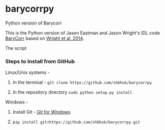 # barycorrpy

Python version of Barycorr

This is the Python version of Jason Eastman and Jason Wright's IDL code [BaryCorr](http://astroutils.astronomy.ohio-state.edu/exofast/pro/exofast/bary/zbarycorr.pro) based on [Wright et al. 2014](https://arxiv.org/pdf/1409.4774.pdf).

The script 



### Steps to Install from GitHub 
Linux/Unix systems - 
1. In the terminal - 
`git clone https://github.com/shbhuk/barycorrpy`

2. In the repository directory 
`sudo python setup.py install`

Windows - 
 1. Install Git - [Git for Windows](https://git-for-windows.github.io/)
 
 2. `pip install git+https://github.com/shbhuk/barycorrpy.git`
 
 
